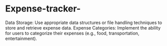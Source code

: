 # Expense-tracker-
 Data Storage: Use appropriate data structures or file handling techniques to store and retrieve  expense data.  Expense Categories: Implement the ability for users to categorize their expenses (e.g., food,  transportation, entertainment).  
